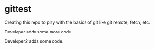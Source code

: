 # gittest

Creating this repo to play with the basics of git like git remote, fetch, etc.

Developer adds some more code.

Developer2 adds some code.

